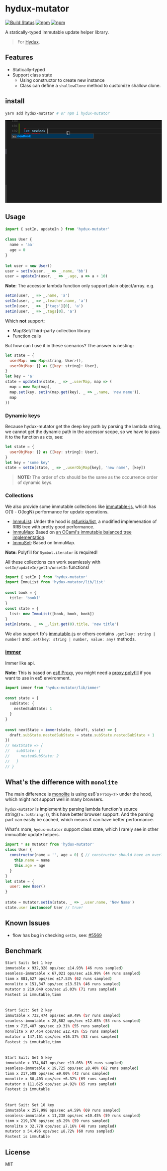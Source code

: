 # hydux-mutator

[![Build Status](https://travis-ci.org/hydux/hydux-mutator.svg?branch=master)](https://travis-ci.org/hydux/hydux-mutator) [![npm](https://img.shields.io/npm/v/hydux-mutator.svg)](https://www.npmjs.com/package/hydux-mutator) [![npm](https://img.shields.io/npm/dm/hydux-mutator.svg)](https://www.npmjs.com/package/hydux-mutator)

A statically-typed immutable update helper library.

> For [Hydux](https://github.com/hydux/hydux).

## Features

* Statically-typed
* Support class state
  * Using constructor to create new instance
  * Class can define a `shallowClone` method to customize shallow clone.

## install

```sh
yarn add hydux-mutator # or npm i hydux-mutator
```

![](https://github.com/hydux/hydux-mutator/raw/master/media/media.gif)

## Usage

```js
import { setIn, updateIn } from 'hydux-mutator'

class User {
  name = 'aa'
  age = 0
}

let user = new User()
user = setIn(user, _ => _.name, 'bb')
user = updateIn(user, _ => _.age, a => a + 10)
```

**Note**: The accessor lambda function only support plain object/array. e.g.

```js
setIn(user, _ => _.name, 'a')
setIn(user, _ => _.teacher.name, 'a')
setIn(user, _ => _['tags'][0], 'a')
setIn(user, _ => _.tags[0], 'a')
```

Which **not** support:

* Map/Set/Third-party collection library
* Function calls

But how can I use it in these scenarios? The answer is nesting:

```js
let state = {
  userMap: new Map<string, User>(),
  userObjMap: {} as {[key: string]: User},
}
let key = 'a'
state = updateIn(state, _ => _.userMap, map => (
  map = new Map(map),
  map.set(key, setIn(map.get(key), _ => _.name, 'new name')),
  map
))
```

### Dynamic keys

Because hydux-mutator get the deep key path by parsing the lambda string, we cannot get the dynamic path in the accessor scope, so we have to pass it to the function as ctx, see:

```js
let state = {
  userObjMap: {} as {[key: string]: User},
}
let key = 'some key'
state = setIn(state, _ => _.userObjMap[key], 'new name', [key])
```

> **NOTE:** The order of ctx should be the same as the occurrence order of dynamic keys.

### Collections

We also provide some immutable collections like [immutable-js](facebook.github.io/immutable-js/), which has O(1) - O(logN) performance for update operations.

* [ImmuList](https://hydux.github.io/hydux-mutator/classes/_collections_list_.immulist.html): Under the hood is [@funkia/list](https://github.com/funkia/list), a modified implemenation of RRB tree with pretty good performance.
* [ImmuMap](https://hydux.github.io/hydux-mutator/classes/_collections_map_.immumap.html): Based on [an OCaml's immutable balanced tree implementation](https://bucklescript.github.io/bucklescript-playground/index.html#Balanced_tree).
* [ImmuSet](https://hydux.github.io/hydux-mutator/classes/_collections_set_.immuset.html): Based on ImmuMap.

**Note:** Polyfill for `Symbol.iterator` is required!

All these collections can work seamlessly with `setIn/updateIn/getIn/unsetIn` functions!

```ts
import { setIn } from 'hydux-mutator'
import ImmuList from 'hydux-mutator/lib/list'

const book = {
  title: 'book1'
}
const state = {
  list: new ImmuList([book, book, book])
}
setIn(state, _ => _.list.get(0).title, 'new title')

```

We also support fb's [immutable-js](facebook.github.io/immutable-js/) or others contains `.get(key: string | number)` and `.set(key: string | number, value: any)` methods.

### [immer](https://github.com/mweststrate/immer)

Immer like api.

**Note:** This is based on [es6 Proxy](https://developer.mozilla.org/en-US/docs/Web/JavaScript/Reference/Global_Objects/Proxy), you might need a [proxy polyfill](https://github.com/GoogleChrome/proxy-polyfill) if you want to use in es5 environment.

```ts
import immer from 'hydux-mutator/lib/immer'

const state = {
  subState: {
    nestedSubState: 1
  }
}

const nextState = immer(state, (draft, state) => {
  draft.subState.nestedSubState = state.subState.nestedSubState + 1
})
// nextState => {
//   subState: {
//     nestedSubState: 2
//   }
// }
```

## What's the difference with `monolite`

The main difference is [monolite](https://github.com/kube/monolite) is using es6's `Proxy<T>` under the hood, which might not support well in many browsers.

`hydux-mutator` is implement by parsing lambda function's source string(`fn.toString()`), this have better browser support. And the parsing part can easily be cached, which means it can have better performance.

What's more, `hydux-mutator` support class state, which I rarely see in other immuatble update helpers.

```js
import * as mutator from 'hydux-mutator'
class User {
  constructor(name = '', age = 0) { // constructor should have an overload of zero parameters.
    this.name = name
    this.age = age
  }
}
let state = {
  user: new User()
}

state = mutator.setIn(state, _ => _.user.name, 'New Name')
state.user instanceof User // true!
```

## Known Issues

* flow has bug in checking `setIn`, see: [#5569](https://github.com/facebook/flow/issues/5569)

## Benchmark

```sh
Start Suit: Set 1 key
immutable x 932,328 ops/sec ±14.93% (46 runs sampled)
seamless-immutable x 67,021 ops/sec ±16.99% (44 runs sampled)
timm x 881,627 ops/sec ±17.53% (62 runs sampled)
monolite x 151,347 ops/sec ±13.51% (46 runs sampled)
mutator x 219,049 ops/sec ±5.03% (71 runs sampled)
Fastest is immutable,timm


Start Suit: Set 2 key
immutable x 732,474 ops/sec ±9.49% (57 runs sampled)
seamless-immutable x 28,802 ops/sec ±12.65% (53 runs sampled)
timm x 715,487 ops/sec ±9.31% (55 runs sampled)
monolite x 97,454 ops/sec ±12.41% (55 runs sampled)
mutator x 147,161 ops/sec ±16.37% (53 runs sampled)
Fastest is immutable,timm


Start Suit: Set 5 key
immutable x 374,647 ops/sec ±13.05% (55 runs sampled)
seamless-immutable x 19,725 ops/sec ±8.40% (62 runs sampled)
timm x 217,508 ops/sec ±9.00% (43 runs sampled)
monolite x 80,403 ops/sec ±6.32% (69 runs sampled)
mutator x 111,625 ops/sec ±4.92% (65 runs sampled)
Fastest is immutable


Start Suit: Set 10 key
immutable x 257,998 ops/sec ±4.59% (69 runs sampled)
seamless-immutable x 11,238 ops/sec ±10.45% (59 runs sampled)
timm x 219,370 ops/sec ±8.29% (59 runs sampled)
monolite x 32,778 ops/sec ±7.16% (48 runs sampled)
mutator x 54,496 ops/sec ±8.72% (60 runs sampled)
Fastest is immutable
```

## License

MIT
